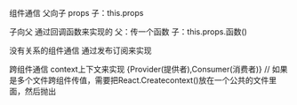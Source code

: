 组件通信
父向子 props 子：this.props

子向父 通过回调函数来实现的 父：传一个函数 子：this.props.函数()

没有关系的组件通信 通过发布订阅来实现

跨组件通信 context上下文来实现 {Provider(提供者),Consumer(消费者)} // 如果是多个文件跨组件传值，需要把React.Createcontext()放在一个公共的文件里面，然后抛出